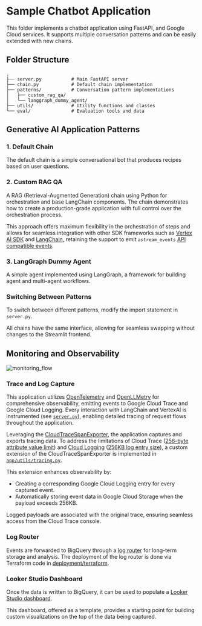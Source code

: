 # Sample Chatbot Application

This folder implements a chatbot application using FastAPI, and Google Cloud services. It supports multiple conversation patterns and can be easily extended with new chains.

## Folder Structure

```plaintext
.
├── server.py           # Main FastAPI server
├── chain.py            # Default chain implementation
├── patterns/           # Conversation pattern implementations
│   ├── custom_rag_qa/
│   └── langgraph_dummy_agent/
├── utils/              # Utility functions and classes
└── eval/               # Evaluation tools and data
```

## Generative AI Application Patterns

### 1. Default Chain

The default chain is a simple conversational bot that produces recipes based on user questions.

### 2. Custom RAG QA

A RAG (Retrieval-Augmented Generation) chain using Python for orchestration and base LangChain components. The chain demonstrates how to create a production-grade application with full control over the orchestration process.

This approach offers maximum flexibility in the orchestration of steps and allows for seamless integration with other SDK frameworks such as [Vertex AI SDK](https://cloud.google.com/vertex-ai/docs/python-sdk/use-vertex-ai-python-sdk) and [LangChain](https://python.langchain.com/), retaining the support to emit `astream_events` [API compatible events](https://python.langchain.com/docs/how_to/streaming/#using-stream-events).

### 3. LangGraph Dummy Agent

A simple agent implemented using LangGraph, a framework for building agent and multi-agent workflows.

### Switching Between Patterns

To switch between different patterns, modify the import statement in `server.py`.

All chains have the same interface, allowing for seamless swapping without changes to the Streamlit frontend.

## Monitoring and Observability

![monitoring_flow](https://storage.googleapis.com/github-repo/generative-ai/sample-apps/e2e-gen-ai-app-starter-pack/monitoring_flow.png)

### Trace and Log Capture

This application utilizes [OpenTelemetry](https://opentelemetry.io/) and [OpenLLMetry](https://github.com/traceloop/openllmetry) for comprehensive observability, emitting events to Google Cloud Trace and Google Cloud Logging. Every interaction with LangChain and VertexAI is instrumented (see [`server.py`](server.py)), enabling detailed tracing of request flows throughout the application.

Leveraging the [CloudTraceSpanExporter](https://cloud.google.com/python/docs/reference/spanner/latest/opentelemetry-tracing), the application captures and exports tracing data. To address the limitations of Cloud Trace ([256-byte attribute value limit](https://cloud.google.com/trace/docs/quotas#limits_on_spans)) and [Cloud Logging](https://cloud.google.com/logging/quotas) ([256KB log entry size](https://cloud.google.com/logging/quotas)), a custom extension of the CloudTraceSpanExporter is implemented in [`app/utils/tracing.py`](app/utils/tracing.py).

This extension enhances observability by:

- Creating a corresponding Google Cloud Logging entry for every captured event.
- Automatically storing event data in Google Cloud Storage when the payload exceeds 256KB.

Logged payloads are associated with the original trace, ensuring seamless access from the Cloud Trace console.

### Log Router

Events are forwarded to BigQuery through a [log router](https://cloud.google.com/logging/docs/routing/overview) for long-term storage and analysis. The deployment of the log router is done via Terraform code in [deployment/terraform](../deployment/terraform).

### Looker Studio Dashboard

Once the data is written to BigQuery, it can be used to populate a [Looker Studio dashboard](https://lookerstudio.google.com/c/reporting/fa742264-4b4b-4c56-81e6-a667dd0f853f/page/tEnnC).

This dashboard, offered as a template, provides a starting point for building custom visualizations on the top of the data being captured.
